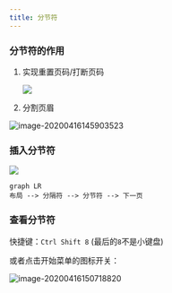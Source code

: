```yaml
---
title: 分节符
---
```


### 分节符的作用

1. 实现重置页码/打断页码

   ![](http://qiniu.zkytech.top/动画(32).gif)

2. 分割页眉

![image-20200416145903523](http://qiniu.zkytech.top/image-20200416145903523.png)

### 插入分节符

![](http://qiniu.zkytech.top/动画(34).gif)

```mermaid
graph LR
布局 --> 分隔符 --> 分节符 --> 下一页
```

### 查看分节符

快捷键：`Ctrl Shift 8`   (最后的`8`不是小键盘)

或者点击开始菜单的图标开关：

![image-20200416150718820](http://qiniu.zkytech.top/image-20200416150718820.png)

